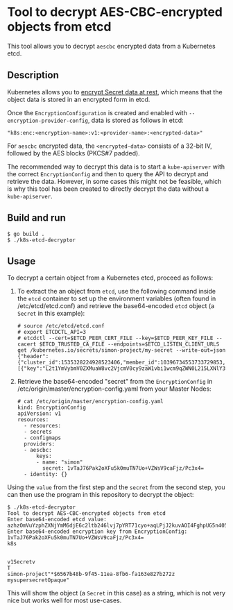 # Tool to decrypt AES-CBC-encrypted objects from etcd

This tool allows you to decrypt `aescbc` encrypted data from a Kubernetes etcd.

## Description

Kubernetes allows you to [encrypt Secret data at rest](https://kubernetes.io/docs/tasks/administer-cluster/encrypt-data/), which means that the object data is stored in an encrypted form in etcd.

Once the `EncryptionConfiguration` is created and enabled with `--encryption-provider-config`, data is stored as follows in etcd:

```
"k8s:enc:<encryption-name>:v1:<provider-name>:<encrypted-data>"
```

For `aescbc` encrypted data, the `<encrypted-data>` consists of a 32-bit IV, followed by the AES blocks (PKCS#7 padded).

The recommended way to decrypt this data is to start a `kube-apiserver` with the correct `EncryptionConfig` and then to query the API to decrypt and retrieve the data. However, in some cases this might not be feasible, which is why this tool has been created to directly decrypt the data without a `kube-apiserver`.

## Build and run

```
$ go build .
$ ./k8s-etcd-decryptor
```

## Usage

To decrypt a certain object from a Kubernetes etcd, proceed as follows:

1) To extract the an object from `etcd`, use the following command inside the `etcd` container to set up the environment variables (often found in /etc/etcd/etcd.conf) and retrieve the base64-encoded `etcd` object (a `Secret` in this example):

   ```
   # source /etc/etcd/etcd.conf 
   # export ETCDCTL_API=3
   # etcdctl --cert=$ETCD_PEER_CERT_FILE --key=$ETCD_PEER_KEY_FILE --cacert $ETCD_TRUSTED_CA_FILE --endpoints=$ETCD_LISTEN_CLIENT_URLS get /kubernetes.io/secrets/simon-project/my-secret --write-out=json
   {"header":{"cluster_id":1535328224928523406,"member_id":10396734553733729853,"revision":30198,"raft_term":3},"kvs":[{"key":"L2t1YmVybmV0ZXMuaW8vc2VjcmV0cy9zaW1vbi1wcm9qZWN0L215LXNlY3JldA==","create_revision":28525,"mod_revision":28525,"version":1,"value":"azhzOmVuYzphZXNjYmM6djE6c2ltb246lvj7pYRT71cyo+aqLPjJ2kuvAOI4FghpUG5n405KRZOLnDU3EAw55jxDt+qAJPFArX7Jmp8wppRgdk7NE+3XiOCGnQBQWGkJX1irZ31DxotG4CfrxH4pJ0Agnmzw/e+bJAJGPO84SMFjrhInd14iseyErrfrG5s/dy0tEyDUtQMrVGMLkztYoELfBARK8+PP3H52oJmlM1rvU6jV09dbcQ=="}],"count":1}
   ```

2) Retrieve the base64-encoded "secret" from the `EncryptionConfig` in /etc/origin/master/encryption-config.yaml from your Master Nodes:

   ```
   # cat /etc/origin/master/encryption-config.yaml 
   kind: EncryptionConfig
   apiVersion: v1
   resources:
     - resources:
     - secrets
     - configmaps
     providers:
     - aescbc:
         keys:
         - name: "simon"
           secret: 1vTaJ76Pak2oXFu5k0muTN7Uo+VZWsV9caFjz/Pc3x4=
     - identity: {}
   ```

Using the `value` from the first step and the `secret` from the second step, you can then use the program in this repository to decrypt the object:

```
$ ./k8s-etcd-decryptor
Tool to decrypt AES-CBC-encrypted objects from etcd
Enter base64-encoded etcd value: azhzOmVuYzphZXNjYmM6djE6c2ltb246lvj7pYRT71cyo+aqLPjJ2kuvAOI4FghpUG5n405KRZOLnDU3EAw55jxDt+qAJPFArX7Jmp8wppRgdk7NE+3XiOCGnQBQWGkJX1irZ31DxotG4CfrxH4pJ0Agnmzw/e+bJAJGPO84SMFjrhInd14iseyErrfrG5s/dy0tEyDUtQMrVGMLkztYoELfBARK8+PP3H52oJmlM1rvU6jV09dbcQ==
Enter base64-encoded encryption key from EncryptionConfig: 1vTaJ76Pak2oXFu5k0muTN7Uo+VZWsV9caFjz/Pc3x4=
k8s


v1Secretv
T
simon-project"*$6567b48b-9f45-11ea-8fb6-fa163e827b272z
mysupersecretOpaque"
```

This will show the object (a `Secret` in this case) as a string, which is not very nice but works well for most use-cases.